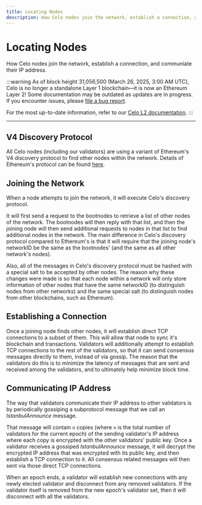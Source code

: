 ```yaml
---
title: Locating Nodes
description: How Celo nodes join the network, establish a connection, and communiate their IP address.
---
```


# Locating Nodes

How Celo nodes join the network, establish a connection, and communiate their IP address.

:::warning
As of block height 31,056,500 (March 26, 2025, 3:00 AM UTC), Celo is no longer a standalone Layer 1 blockchain—it is now an Ethereum Layer 2!
Some documentation may be outdated as updates are in progress. If you encounter issues, please [file a bug report](https://github.com/celo-org/docs/issues/new/choose).

For the most up-to-date information, refer to our [Celo L2 documentation](https://docs.celo.org/cel2).
:::

---

## V4 Discovery Protocol

All Celo nodes \(including our validators\) are using a variant of Ethereum's V4 discovery protocol to find other nodes within the network. Details of Ethereum's protocol can be found [here](https://github.com/ethereum/devp2p/blob/master/discv4.md).

## Joining the Network

When a node attempts to join the network, it will execute Celo's discovery protocol.

It will first send a request to the bootnodes to retrieve a list of other nodes of the network. The bootnodes will then reply with that list, and then the joining node will then send additional requests to nodes in that list to find additional nodes in the network. The main difference in Celo's discovery protocol compared to Ethereum's is that it will require that the joining node's networkID be the same as the bootnodes' \(and the same as all other network's nodes\).

Also, all of the messages in Celo's discovery protocol must be hashed with a special salt to be accepted by other nodes. The reason why these changes were made is so that each node within a network will only store information of other nodes that have the same networkID (to distinguish nodes from other networks) and the same special salt \(to distinguish nodes from other blockchains, such as Ethereum\).

## Establishing a Connection

Once a joining node finds other nodes, it will establish direct TCP connections to a subset of them. This will allow that node to sync it's blockchain and transactions. Validators will additionally attempt to establish TCP connections to the rest of the validators, so that it can send consensus messages directly to them, instead of via gossip. The reason that the validators do this is to minimize the latency of messages that are sent and received among the validators, and to ultimately help minimize block time.

## Communicating IP Address

The way that validators communicate their IP address to other validators is by periodically gossiping a subprotocol message that we call an _IstanbulAnnounce_ message.

That message will contain `n` copies (where `n` is the total number of validators for the current epoch) of the sending validator's IP address where each copy is encrypted with the other validators' public key. Once a validator receives a gossiped _IstanbulAnnounce_ message, it will decrypt the encrypted IP address that was encrypted with its public key, and then establish a TCP connection to it. All consensus related messages will then sent via those direct TCP connections.

When an epoch ends, a validator will establish new connections with any newly elected validator and disconnect from any removed validators. If the validator itself is removed from the new epoch's validator set, then it will disconnect with all the validators.
